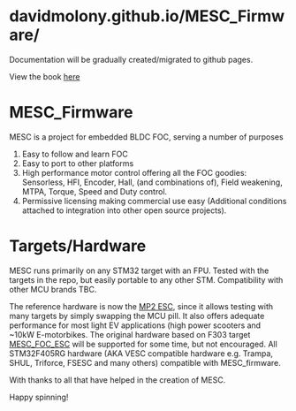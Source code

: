 # davidmolony.github.io/MESC_Firmware/

Documentation will be gradually created/migrated to github pages.

View the book [here](https://davidmolony.github.io/MESC_Firmware/)

# MESC_Firmware
MESC is a project for embedded BLDC FOC, serving a number of purposes
1) Easy to follow and learn FOC
2) Easy to port to other platforms
3) High performance motor control offering all the FOC goodies: Sensorless, HFI, Encoder, Hall, (and combinations of), Field weakening, MTPA, Torque, Speed and Duty control.
4) Permissive licensing making commercial use easy (Additional conditions attached to integration into other open source projects).

# Targets/Hardware
MESC runs primarily on any STM32 target with an FPU. Tested with the targets in the repo, but easily portable to any other STM. Compatibility with other MCU brands TBC.

The reference hardware is now the [MP2 ESC](https://github.com/badgineer/MP2-ESC), since it allows testing with many targets by simply swapping the MCU pill. It also offers adequate performance for most light EV applications (high power scooters and ~10kW E-motorbikes.
The original hardware based on F303 target [MESC_FOC_ESC](https://github.com/davidmolony/MESC_FOC_ESC) will be supported for some time, but not encouraged.
All STM32F405RG hardware (AKA VESC compatible hardware e.g. Trampa, SHUL, Triforce, FSESC and many others) compatible with MESC_firmware.

With thanks to all that have helped in the creation of MESC.

Happy spinning!